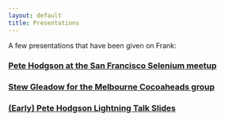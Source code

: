 ```yaml
---
layout: default
title: Presentations
---
```

A few presentations that have been given on Frank:

### [Pete Hodgson at the San Francisco Selenium meetup](http://bit.ly/fyUfJE)
### [Stew Gleadow for the Melbourne Cocoaheads group](http://www.melbournecocoaheads.com/testing-ios-apps-with-frank-slides-and-videos/)
### [(Early) Pete Hodgson Lightning Talk Slides](http://moredip.github.com/frank_lightning_talk_slides.html)

